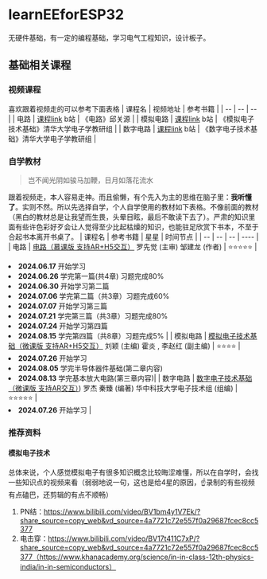 # learnEEforESP32
无硬件基础，有一定的编程基础，学习电气工程知识，设计板子。

## 基础相关课程

### 视频课程
喜欢跟着视频走的可以参考下面表格
| 课程名 | 视频地址 | 参考书籍 |
| -- | -- | -- |
| 电路 | [课程link](https://www.bilibili.com/video/BV1zr4y1P7na/) b站 | 《电路》邱关源 |
| 模拟电路 | [课程link](https://www.bilibili.com/video/BV1Gt411b7Zq/) b站 | 《模拟电子技术基础》清华大学电子学教研组 |
| 数字电路 | [课程link](https://www.bilibili.com/video/BV18p411Z7ce/) b站 | 《数字电子技术基础》清华大学电子学教研组 |

### 自学教材

> 岂不闻光阴如骏马加鞭，日月如落花流水

跟着视频走，本人容易走神。而且偷懒，有个先入为主的思维在脑子里：**我听懂了**。实则不然。所以先选择自学，个人自学使用的教材如下表格。不像前面的教材（黑白的教材总是让我望而生畏，头晕目眩，最后不敢读下去了）。严肃的知识里面有些许色彩好歹会让人觉得至少比起枯燥的知识，也能驻足欣赏下书本，不至于合起书本离开书桌了。
| 课程名 | 参考书籍 | 星星 | 时间节点 |
| -- | -- | -- |  ---- |
| 电路  | [电路（慕课版 支持AR+H5交互）](https://www.ryjiaoyu.com/book/details/43893)  罗先觉 (主审) 邹建龙 (作者) | ⭐⭐⭐⭐⭐ |  <li>**2024.06.17** 开始学习  <li>**2024.06.26** 学完第一篇(共4章) 习题完成80% <li> **2024.06.30** 开始学习第二篇 <li> **2024.07.06** 学完第二篇（共3章）习题完成60%  <li> **2024.07.07** 开始学习第三篇 <li> **2024.07.21** 学完第三篇（共3章）习题完成80%  <li> **2024.07.24** 开始学习第四篇  <li> **2024.08.15** 学完第四篇（共8章）习题完成5% |
| 模拟电路 | [模拟电子技术基础（微课版 支持AR+H5交互）](https://www.ryjiaoyu.com/book/details/45660) 刘颖 (主编) 霍炎 , 李赵红 (副主编)  | ⭐⭐⭐⭐ | <li> **2024.07.26** 开始学习 <li> **2024.08.05** 学完半导体器件基础(第二章内容) <li> **2024.08.13** 学完基本放大电路(第三章内容)|
| 数字电路 | [数字电子技术基础（微课版 支持AR交互）](https://www.ryjiaoyu.com/book/details/46077)) 罗杰 秦臻 (编著) 华中科技大学电子技术组 (组编) | ⭐⭐⭐⭐⭐ | <li> **2024.07.26** 开始学习 |

### 推荐资料

#### 模拟电子技术
总体来说，个人感觉模拟电子有很多知识概念比较晦涩难懂，所以在自学时，会找一些知识点的视频来看（弱弱地说一句，这也是给4星的原因，☝️录制的有些视频有点磕巴，还剪辑的有点不顺畅）
1. PN结：https://www.bilibili.com/video/BV1bm4y1V7Ek/?share_source=copy_web&vd_source=4a7721c72e557f0a29687fcec8cc5377
2. 电击穿：https://www.bilibili.com/video/BV17t411C7xP/?share_source=copy_web&vd_source=4a7721c72e557f0a29687fcec8cc5377（https://www.khanacademy.org/science/in-in-class-12th-physics-india/in-in-semiconductors）
